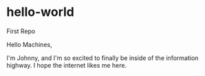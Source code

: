 # hello-world
First Repo


Hello Machines, 

I'm Johnny, and I'm so excited to 
finally be inside of the information highway. 
I hope the internet likes me here.
